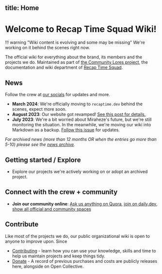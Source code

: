 title: Home
---

# Welcome to Recap Time Squad Wiki!

!!! warning "Wiki content is evolving and some may be missing"
    We're working on it behind the scenes right now.

The official wiki for everything about the brand, its members and the projects we do. Maintained as part
of [the Community Lores project][project-meta], the documentation and wiki department of [Recap Time Squad][org].

[project-meta]: ./projects/lorebooks-wiki.md
[org]: ./organization/index.md

## News

Follow the crew at [our socials](./community/officials.md#socials) for updates and more.

* **March 2024**: We're officially moving to `recaptime.dev` behind the scenes, expect more soon.
* **August 2023**: Our website got revamped! [See this post for details.](https://recaptime.eu.org/2023/08/10/hello-world/)
* **July 2023**: We're a bit worried about Miraheze's future, but we're still monitoring the situation. In the meanwhile, we're moving our wiki into Markdown as a backup. [Follow this issue](https://mau.dev/recaptime-dev/squad/issue-tracker/-/issues/7) for updates.

_For archived news (more than 12 months OR when the entries go more than 5-10) please see the [news archive](./community/news-archive.md)._

## Getting started / Explore

* Explore our projects we're actively working on or adopt an archived project.

## Connect with the crew + community

* **Join our community online**: [Ask us anything on Quora](https://recaptimedev.quora.com), [join on daily.dev](https://app.daily.dev/squads/recaptime-dev/kiKN6re-vP9r0fSdKdffsyJ2gYhcA2MAwBp8Xx62srI), [show all official and community spaces](./community/officials.md#spaces)

## Contribute

Like most of the projects we do, our public organizational wiki is open to anyone to improve upon. Since

* [Contributing](./contribute/index.md) - learn how you can use your knowledge, skills and time to help us maintain
projects and keep things tidy.
* [Donate](./community/donate.md) - A record of previous purchases and costs are publicly releases here,
alongside on Open Collective.

<!--stackedit_data:
eyJwcm9wZXJ0aWVzIjoiZXh0ZW5zaW9uczpcbiAgcHJlc2V0Oi
BnZm1cbiAgZW1vamk6XG4gICAgc2hvcnRjdXRzOiB0cnVlXG4i
LCJoaXN0b3J5IjpbLTc5MDAwNTI3OF19
-->
